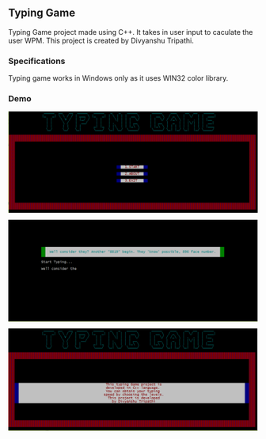 ## Typing Game
Typing Game project made using C++. It takes in user input to caculate the user WPM. This project is created by Divyanshu Tripathi.

### Specifications
Typing game works in Windows only as it uses WIN32 color library.

### Demo
<img align="center" src="https://github.com/ZeoxD/typing-game/blob/main/Capture.PNG" alt="Typing Game" height="" width="" /></a>
<br/>

<img align="center" src="https://github.com/ZeoxD/typing-game/blob/main/Capture1.PNG" alt="Typing Game" height="" width="" /></a>
<br/>

<img align="center" src="https://github.com/ZeoxD/typing-game/blob/main/Capture3.PNG" alt="Typing Game" height="" width="" /></a>
